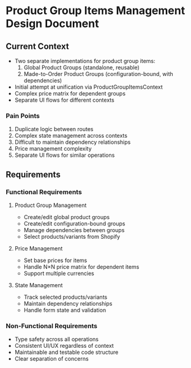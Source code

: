 # Product Group Items Management Design Document

## Current Context
- Two separate implementations for product group items:
  1. Global Product Groups (standalone, reusable)
  2. Made-to-Order Product Groups (configuration-bound, with dependencies)
- Initial attempt at unification via ProductGroupItemsContext
- Complex price matrix for dependent groups
- Separate UI flows for different contexts

### Pain Points
1. Duplicate logic between routes
2. Complex state management across contexts
3. Difficult to maintain dependency relationships
4. Price management complexity
5. Separate UI flows for similar operations

## Requirements

### Functional Requirements
1. Product Group Management
   - Create/edit global product groups
   - Create/edit configuration-bound groups
   - Manage dependencies between groups
   - Select products/variants from Shopify

2. Price Management
   - Set base prices for items
   - Handle N×N price matrix for dependent items
   - Support multiple currencies

3. State Management
   - Track selected products/variants
   - Maintain dependency relationships
   - Handle form state and validation

### Non-Functional Requirements
- Type safety across all operations
- Consistent UI/UX regardless of context
- Maintainable and testable code structure
- Clear separation of concerns
